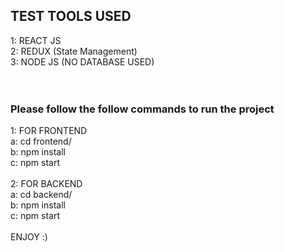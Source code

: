 ## TEST TOOLS USED
1: REACT JS <br/>
2: REDUX (State Management)<br/>
3: NODE JS (NO DATABASE USED)<br/>
<br/>
<br/>

### Please follow the follow commands to run the project
1: FOR FRONTEND<br/>
    a: cd frontend/<br/>
    b: npm install<br/>
    c: npm start<br/>
<br/>
2: FOR BACKEND<br/>
    a: cd backend/<br/>
    b: npm install<br/>
    c: npm start<br/>
<br/>
ENJOY :)
